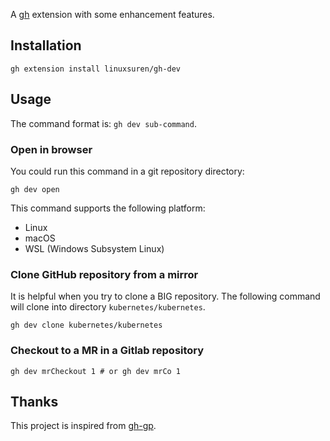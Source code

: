 A [gh](https://github.com/cli/cli) extension with some enhancement features.

## Installation

```shell
gh extension install linuxsuren/gh-dev
```

## Usage

The command format is: `gh dev sub-command`.

### Open in browser

You could run this command in a git repository directory:

```shell
gh dev open
```

This command supports the following platform:

* Linux
* macOS
* WSL (Windows Subsystem Linux)

### Clone GitHub repository from a mirror

It is helpful when you try to clone a BIG repository. The following command will clone into directory `kubernetes/kubernetes`.

```shell
gh dev clone kubernetes/kubernetes
```

### Checkout to a MR in a Gitlab repository

```shell
gh dev mrCheckout 1 # or gh dev mrCo 1
```

## Thanks

This project is inspired from [gh-gp](https://github.com/gitpod-io/gh-gp).
